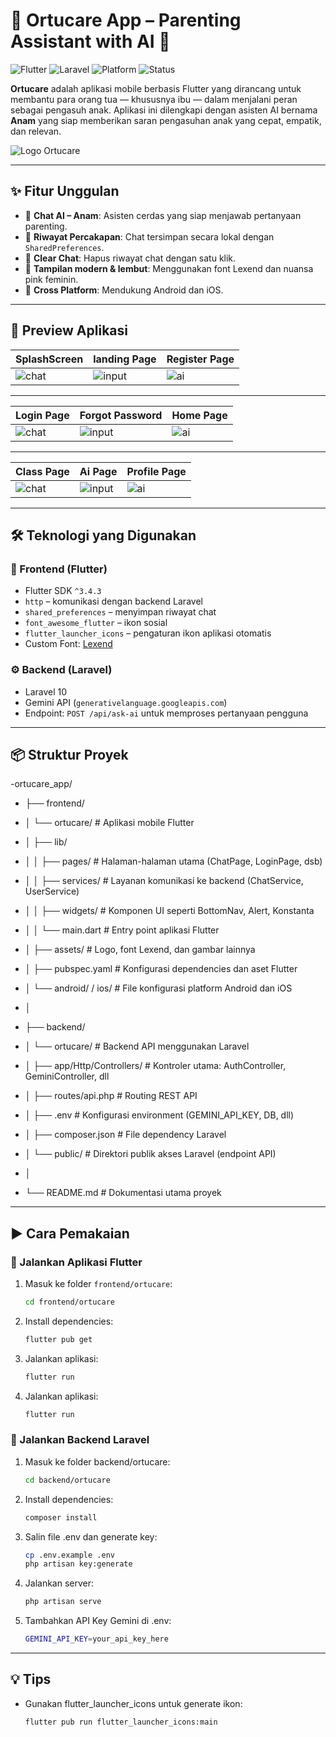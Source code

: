 # 🍼 Ortucare App – Parenting Assistant with AI 💬
![Flutter](https://img.shields.io/badge/Flutter-3.4.3-blue?logo=flutter)
![Laravel](https://img.shields.io/badge/Laravel-10-red?logo=laravel)
![Platform](https://img.shields.io/badge/Platform-Android%20%7C%20iOS-green)
![Status](https://img.shields.io/badge/Status-Active-brightgreen)

**Ortucare** adalah aplikasi mobile berbasis Flutter yang dirancang untuk membantu para orang tua — khususnya ibu — dalam menjalani peran sebagai pengasuh anak. Aplikasi ini dilengkapi dengan asisten AI bernama **Anam** yang siap memberikan saran pengasuhan anak yang cepat, empatik, dan relevan.

![Logo Ortucare](https://github.com/IndraMuh/ortucare_app/blob/main/frontend/ortucare/assets/logo.png?raw=true)

---

## ✨ Fitur Unggulan

- 🤖 **Chat AI – Anam**: Asisten cerdas yang siap menjawab pertanyaan parenting.
- 📂 **Riwayat Percakapan**: Chat tersimpan secara lokal dengan `SharedPreferences`.
- 🧹 **Clear Chat**: Hapus riwayat chat dengan satu klik.
- 🎨 **Tampilan modern & lembut**: Menggunakan font Lexend dan nuansa pink feminin.
- 📱 **Cross Platform**: Mendukung Android dan iOS.

---

## 📸 Preview Aplikasi

| SplashScreen | landing Page | Register Page |
|--------------|------------|-------------|
| ![chat](https://github.com/IndraMuh/ortucare_app/blob/main/frontend/ortucare/assets/preview%20(1).jpg?raw=true) | ![input](https://github.com/IndraMuh/ortucare_app/blob/main/frontend/ortucare/assets/preview%20(2).jpg?raw=true) | ![ai](https://github.com/IndraMuh/ortucare_app/blob/main/frontend/ortucare/assets/preview%20(5).jpg?raw=true) |

---

| Login Page | Forgot Password | Home Page |
|--------------|------------|-------------|
| ![chat](https://github.com/IndraMuh/ortucare_app/blob/main/frontend/ortucare/assets/preview%20(3).jpg?raw=true) | ![input](https://github.com/IndraMuh/ortucare_app/blob/main/frontend/ortucare/assets/preview%20(4).jpg?raw=true) | ![ai](https://github.com/IndraMuh/ortucare_app/blob/main/frontend/ortucare/assets/preview%20(6).jpg?raw=true) |

---

| Class Page | Ai Page | Profile Page |
|--------------|------------|-------------|
| ![chat](https://github.com/IndraMuh/ortucare_app/blob/main/frontend/ortucare/assets/preview%20(7).jpg?raw=true) | ![input](https://github.com/IndraMuh/ortucare_app/blob/main/frontend/ortucare/assets/preview%20(8).jpg?raw=true) | ![ai](https://github.com/IndraMuh/ortucare_app/blob/main/frontend/ortucare/assets/preview%20(9).jpg?raw=true) |

---

## 🛠️ Teknologi yang Digunakan

### 🎯 Frontend (Flutter)
- Flutter SDK `^3.4.3`
- `http` – komunikasi dengan backend Laravel
- `shared_preferences` – menyimpan riwayat chat
- `font_awesome_flutter` – ikon sosial
- `flutter_launcher_icons` – pengaturan ikon aplikasi otomatis
- Custom Font: [Lexend](https://fonts.google.com/specimen/Lexend)

### ⚙️ Backend (Laravel)
- Laravel 10
- Gemini API (`generativelanguage.googleapis.com`)
- Endpoint: `POST /api/ask-ai` untuk memproses pertanyaan pengguna

---

## 📦 Struktur Proyek
-ortucare_app/

- ├── frontend/

- │   └── ortucare/                   # Aplikasi mobile Flutter

- │       ├── lib/
  
- │       │   ├── pages/              # Halaman-halaman utama (ChatPage, LoginPage, dsb)

- │       │   ├── services/           # Layanan komunikasi ke backend (ChatService, UserService)

- │       │   ├── widgets/            # Komponen UI seperti BottomNav, Alert, Konstanta

- │       │   └── main.dart           # Entry point aplikasi Flutter

- │       ├── assets/                 # Logo, font Lexend, dan gambar lainnya

- │       ├── pubspec.yaml            # Konfigurasi dependencies dan aset Flutter

- │       └── android/ / ios/         # File konfigurasi platform Android dan iOS

- │

- ├── backend/

- │   └── ortucare/                   # Backend API menggunakan Laravel

- │       ├── app/Http/Controllers/   # Kontroler utama: AuthController, GeminiController, dll

- │       ├── routes/api.php          # Routing REST API
 
- │       ├── .env                    # Konfigurasi environment (GEMINI_API_KEY, DB, dll)

- │       ├── composer.json           # File dependency Laravel

- │       └── public/                 # Direktori publik akses Laravel (endpoint API)

- │

- └── README.md                       # Dokumentasi utama proyek

---

## ▶️ Cara Pemakaian

### 📲 Jalankan Aplikasi Flutter

1. Masuk ke folder `frontend/ortucare`:
   ```bash
   cd frontend/ortucare
2. Install dependencies:
    ```bash
   flutter pub get
3. Jalankan aplikasi:
   ```bash
   flutter run
4. Jalankan aplikasi:
   ```bash
   flutter run
   
### 🔧 Jalankan Backend Laravel

1. Masuk ke folder backend/ortucare:
   ```bash
   cd backend/ortucare
2. Install dependencies:
   ```bash
   composer install
3. Salin file .env dan generate key:
   ```bash
   cp .env.example .env
   php artisan key:generate
3. Jalankan server:
   ```bash
   php artisan serve
3. Tambahkan API Key Gemini di .env:
   ```bash
   GEMINI_API_KEY=your_api_key_here

---

## 💡 Tips
- Gunakan flutter_launcher_icons untuk generate ikon:
  ```bash
  flutter pub run flutter_launcher_icons:main
  
